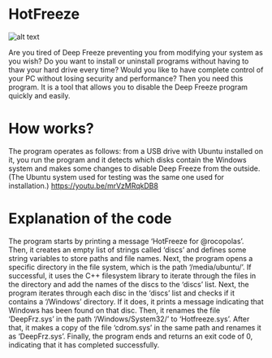 # HotFreeze
![alt text](https://i.imgur.com/y1Yb2W5.png)

Are you tired of Deep Freeze preventing you from modifying your system as you wish? Do you want to install or uninstall programs without having to thaw your hard drive every time? Would you like to have complete control of your PC without losing security and performance? Then you need this program. It is a tool that allows you to disable the Deep Freeze program quickly and easily.

# How works?
The program operates as follows: from a USB drive with Ubuntu installed on it, you run the program and it detects which disks contain the Windows system and makes some changes to disable Deep Freeze from the outside. (The Ubuntu system used for testing was the same one used for installation.)
https://youtu.be/mrVzMRqkDB8

# Explanation of the code
The program starts by printing a message ‘HotFreeze for @rocopolas’. Then, it creates an empty list of strings called ‘discs’ and defines some string variables to store paths and file names.
Next, the program opens a specific directory in the file system, which is the path ‘/media/ubuntu/’. If successful, it uses the C++ filesystem library to iterate through the files in the directory and add the names of the discs to the ‘discs’ list.
Next, the program iterates through each disc in the ‘discs’ list and checks if it contains a ‘/Windows’ directory. If it does, it prints a message indicating that Windows has been found on that disc. Then, it renames the file ‘DeepFrz.sys’ in the path ‘/Windows/System32/’ to ‘Hotfreeze.sys’. After that, it makes a copy of the file ‘cdrom.sys’ in the same path and renames it as ‘DeepFrz.sys’.
Finally, the program ends and returns an exit code of 0, indicating that it has completed successfully.
